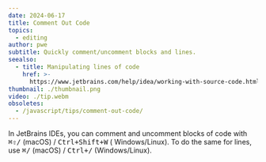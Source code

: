 ```yaml
---
date: 2024-06-17
title: Comment Out Code
topics:
  - editing
author: pwe
subtitle: Quickly comment/uncomment blocks and lines.
seealso:
  - title: Manipulating lines of code
    href: >-
      https://www.jetbrains.com/help/idea/working-with-source-code.html#editor_lines_code_blocks
thumbnail: ./thumbnail.png
video: ./tip.webm
obsoletes:
  - /javascript/tips/comment-out-code/
---
```


In JetBrains IDEs, you can comment and uncomment blocks of code with <kbd>⌘⇧/</kbd> (macOS) / <kbd>Ctrl+Shift+W</kbd> (
Windows/Linux). To do the same for lines, use <kbd>⌘/</kbd> (macOS) / <kbd>Ctrl+/</kbd> (Windows/Linux).
